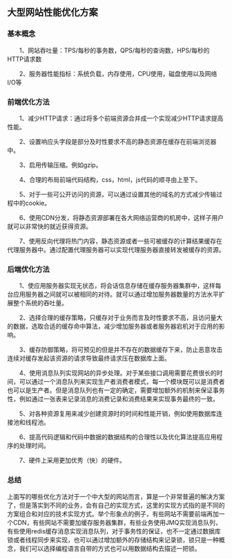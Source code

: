 ## 大型网站性能优化方案

### 基本概念

　　1、网站吞吐量：TPS/每秒的事务数，QPS/每秒的查询数，HPS/每秒的HTTP请求数

　　2、服务器性能指标：系统负载，内存使用，CPU使用，磁盘使用以及网络I/O等

### 前端优化方法

　　1、减少HTTP请求：通过将多个前端资源合并成一个实现减少HTTP请求提高性能。

　　2、设置响应头字段是部分及时性要求不高的静态资源在缓存在前端浏览器中。

　　3、启用传输压缩。例如gzip。

　　4、合理的布局前端代码结构，css，html，js代码的顺寻由上至下。

　　5、对于一些可公开访问的资源，可以通过设置其他的域名的方式减少传输过程中的cookie。

　　6、使用CDN分发，将静态资源部署在各大网络运营商的机房中，这样子用户就可以非常快的就近获得资源。

　　7、使用反向代理将热门内容，静态资源或者一些可被缓存的计算结果缓存在代理服务器中。通过配置代理服务器可以实现代理服务器直接转发被缓存的资源。

### 后端优化方法

　　1、使应用服务器实现无状态，将会话信息存储在缓存服务器集群中，这样每台应用服务器之间就可以被相同的对待。就可以通过增加服务器数量的方法水平扩展整个系统的吞吐量。

　　2、选择合理的缓存策略，只缓存对于业务而言及时性要求不高，且访问量大的数据，选取合适的缓存命中算法，减少增加服务器或者服务器宕机对于应用的影响。

　　3、缓存防御策略，将可预见的但是并不存在的数据缓存下来，防止恶意攻击连续对缓存发起该资源的请求导致最终请求压在数据库上面。

　　4、使用消息队列实现网站的异步处理。对于某些接口调用需要花费很长的时间，可以通过一个消息队列来实现生产者消费者模式，每一个模块既可以是消费者也可以是生产者。但是消息队列也有一定的确定，需要增加额外的机制来保证事务性，例如通过一张表来记录消息的消费记录和消费结果来实现事务最终的一致。

　　5、对各种资源复用来减少创建资源时的时间和性能开销，例如使用数据库连接池和线程池。

　　6、提高代码逻辑和代码中数据的数据结构的合理性以及优化算法提高应用程序的处理时间。

　　7、硬件上采用更加优秀（快）的硬件。

### 总结
上面写的哪些优化方法对于一个中大型的网站而言，算是一个非常普遍的解决方案了，但是落实到不同的业务，会有自己的实现方式，这里的实现方式指的是不同的方案组合和对应的技术实现方式。举个形象点的例子，有些网站不需要前端再加一个CDN，有些网站不需要加缓存服务器集群，有些业务使用JMQ实现消息队列，有些使用redis缓存消息实现消息队列，对于事务性的保证，也不一定通过数据库锁或者线程同步来实现，也可以通过增加额外的存储结构来记录锁，锁只是一种概念，我们可以选择编程语言自带的方式也可以用数据结构去描述一把锁。